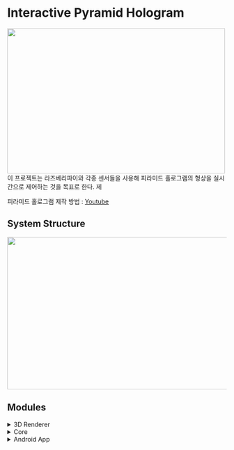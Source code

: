 # Interactive Pyramid Hologram
<img src="https://user-images.githubusercontent.com/39472306/208486988-b94a9edf-2f89-4494-9d59-0e5b670b0c8d.jpg" width="500" height="333" align="center"/>
이 프로젝트는 라즈베리파이와 각종 센서들을 사용해 피라미드 홀로그램의 형상을 실시간으로 제어하는 것을 목표로 한다. 제

피라미드 홀로그램 제작 방법 : [Youtube](https://www.youtube.com/watch?v=FnUrI_3LBuc)

## System Structure
<img src="https://user-images.githubusercontent.com/39472306/208497367-192fdc5a-169c-4ba7-a09a-bb8eae7ae46d.png" width="600" height="350" align="center"/>

## Modules
<details>
<summary>3D Renderer</summary>

### 3d_renderer
<img src="https://user-images.githubusercontent.com/39472306/208679937-336b8c62-8395-4678-a26c-747c1146ffe0.png" width="400" height="266" align="center"/>
  
OpenGL을 사용해 3차원 입체 영상을 피라미드 홀로그램에 사용되는 형식으로 실시간 렌더링한다.
  
#### Steps To Run 3d_renderer
1. Install packages
```
pip install -r requirements.txt
```

2. Run 3d_renderer as sudo
```
sudo python run.py
```

#### Fix Bugs
GLFW 관련 에러
```
sudo apt install libglfw3 libglfw3-dev
```

Numpy 관련 에러
```
sudo apt install libatlas-base-dev
```

GLSL 3.30 Is Not Supported 에러
```
export MESA_GL_VERSION_OVERRIDE=3.3
```
  

#### 프로그램 구조
1. 메인 스레드
https://github.com/bsiyoung/interactive_pyramid_hologram/blob/3758711d55ba512472403f88236e39f6535c63b5/3d_renderer/run.py#L106

    GLFW와 OpenGL을 사용해 윈도우를 생성하고 피라미드 홀로그램에 사용되는 영상 형식대로 3D 오브젝트의 앞, 뒤, 양옆 모습을 렌더링한다.

    Callback 함수를 사용해 사용자의 키보드 입력을 받아들인다(수동 오브젝트 조작 & 프로그램 종료).
  
    |Key|동작|
    |------|---|
    |Q|Quit|
    |Z|Zoom Out|
    |X|Zoom In|
    |W/S|X축 회전|
    |E/D|Y축 회전|
    |R/F|Z축 회전|
  
2. IPC 통신 스레드
https://github.com/bsiyoung/interactive_pyramid_hologram/blob/3758711d55ba512472403f88236e39f6535c63b5/3d_renderer/ipc_msgq.py#L14
  
    백그라운드에서 실행되는 스레드. POSIX IPC Message Queue를 사용해 Core 프로그램에서 전송하는 데이터를 받아들여 처리한다.

</details>

<details>
<summary>Core</summary>

### Core
센서와 블루투스로부터 값을 받아 3D renderer 프로세스로 보내고, stdin을 통해 모드를 변경하거나 모델 변경한다.
### Steps To Run core
1. Compile core
```
gcc -o prj_3 prj_3.c -lm -lrt -lwiringPi -lpthread
```

2. Run core as sudo
```
sudo ./prj_3
```
### Structure
  - thread
표준 입력을 받아 특정 기능을 수행하는 main thread, 센서와 블루투스 값을 받아 3D renderer 프로세스로 값을 보내는 Send thread 두 개의 스레드가 동시에 동작함.<br><br>
Send thread(함수명 func_thread)안에는 초음파 센서의 값을 읽는 함수 getSonicSens, 가속도 센서의 값을 읽는 함수 getRotateSens, uart 통신을 통해 블루투스의 값을 읽는 getBluetooth, 메시지 큐를 사용하여 IPC 통신을 통해 3D renderer 프로세스로 값을 보내는 sendData가 모두 포함되어있음.<br>
main thread(main 함수)에서는 반복문 속에서 표준 출력을 통해 간이 UI를 표시하고 표준 입력을 받아 특정 명령을 수행함.<br>
해당 명령에 대해서는 아래 Function 항목에 기재하였음.

  - POSIX IPC
센서로부터 값을 읽어들이는 프로세스에서 3D 렌더링하는 프로세스로 값을 전달 할 때 IPC 통신을 사용하고 방식은 POSIX 메시지큐를 사용함. <br>mq_open을 통해 메시지큐를 생성하고 메시지 큐끼리 공유할 이름을 정의하였음.<br>sendData 함수에서 mq_send를 통해 렌더링 프로세스로 값을 전송할 수 있음.

### Function
아래의 문자를 입력 후 enter를 누르면 해당 기능을 실행<br><br>
m : 모드 토글 (센서의 값을 받을지 블루투스의 값을 받을지 변경)<br>
0~2 : 3D renderer에서 표시하는 모델 변경<br>
q : 프로그램 종료

### Precautions
초음파 센서가 연결되어 있지 않으면 프로그램이 정상적으로 동작하지 않아 프로그램을 실행할 때는 반드시 초음파 센서가 연결된 상태여야 함.

### Issue
블루투스의 값을 읽는 getBluetooth 함수를 완벽하게 구현하지 않아 해당 기능을 이용할 수 없음.

</details>

<details>
<summary>Android App</summary>

  
### Andorid APP
휴대폰의 내장된 자이로센서 값을 자이로센서 api를 통하여 값을 받아온다. 값을 받아온후 적절히 데이터 파싱을 하여 블루투스(Uart)통신을 이용하여 라즈베리파이에 값을 전달한다.

### App Environment
실행환경: android studio(feat.라즈베리파이)<br>
디버깅 및 컴파일: 실행환경에서 휴대폰 또는 가상시뮬레이터에 어플이 자동으로 깔리고 컴파일 및 실행이 진행된다. 

### Mannual
1. 안드로이드 스튜디오에서 깃 클론을 진행하여 해당 파일을 받아온다.<br>
2. 해당파일을 휴대폰과 연결하여 실행(어플 설치)<br>
3. 블루투스 켜기 버튼을 누른다.<br>
4. 블루투스가 활성화되었다는 메세지(토스트)를 받았으면 연결버튼을 눌러 연결하고 싶은 기기를 찾아 연결한다.<br>
5. 연결이 완료되었다는 메세지를 받았으면 전송 버튼을 눌러 휴대폰 자이로센서 값을 전송한다.(pitch, roll, yaw값)<br>
  
### Limitation
1. 라즈베리파이 IPC통신 프로그램에서 쓰레드에 값을 넣고 시리얼 통신을 진행하니 자꾸 SerialRead가 정상적으로 작동하지 않았다.
그래서 메인문에 값을 넣어 임시 조치를 취하였다.
  
2. 자이로센서로 읽어들인 데이터 값을 write함수를 통하여 값을 연속적으로 바로 전달하려고 했지만 제대로 된 값이 나오지 않았다. 
  ->버튼을 한번 누를때마다 데이터값이 갱신되어 한번씩 보내진다.

3. 

</details>
